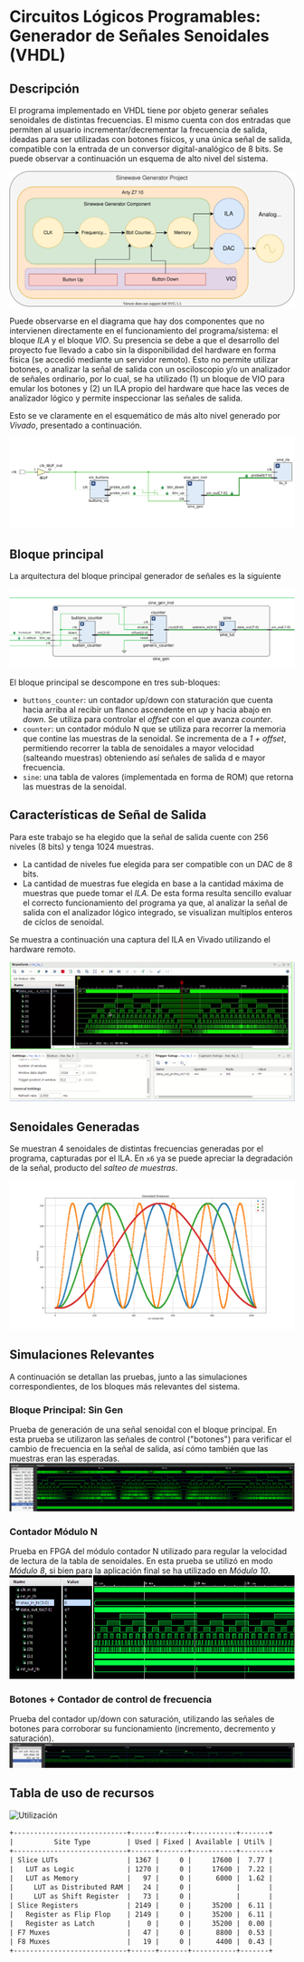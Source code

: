 
# Circuitos Lógicos Programables: Generador de Señales Senoidales (VHDL)
## Descripción
El programa implementado en VHDL tiene por objeto generar señales senoidales de distintas frecuencias. 
El mismo cuenta con dos entradas que permiten al usuario incrementar/decrementar la frecuencia de salida, ideadas para ser utilizadas con botones físicos, y una única señal de salida, compatible con la entrada de un conversor digital-analógico de 8 bits. Se puede observar a continuación un esquema de alto nivel del sistema.

![Description](./doc/images/BlockDiagram.svg)

Puede observarse en el diagrama que hay dos componentes que no intervienen directamente en el funcionamiento del programa/sistema: el bloque _ILA_ y el bloque _VIO_. Su presencia se debe a que el desarrollo del proyecto fue llevado a cabo sin la disponibilidad del hardware en forma física (se accedió mediante un servidor remoto). Esto no permite utilizar botones, o analizar la señal de salida con un osciloscopio y/o un analizador de señales ordinario, por lo cual, se ha utilizado (1) un bloque de VIO para emular los botones y (2) un ILA propio del hardware que hace las veces de analizador lógico y permite inspeccionar las señales de salida. 

Esto se ve claramente en el esquemático de más alto nivel generado por _Vivado_, presentado a continuación.

![Esquemático](./doc/images/SchematicHighLevel.png)

## Bloque principal
La arquitectura del bloque principal generador de señales es la siguiente

![GeneradorSenoidales](./doc/images/SchematicDetailed.png)

El bloque principal se descompone en tres sub-bloques:
- ```buttons_counter```: un contador up/down con staturación que cuenta hacia arriba al recibir un flanco ascendente en _up_ y hacia abajo en _down_. Se utiliza para controlar el _offset_ con el que avanza *counter*.
- ```counter```: un contador módulo N que se utiliza para recorrer la memoria que contine las muestras de la senoidal. Se incrementa de a _1 + offset_, permitiendo recorrer la tabla de senoidales a mayor velocidad (salteando muestras) obteniendo así señales de salida d e mayor frecuencia.
- ```sine```: una tabla de valores (implementada en forma de ROM) que retorna las muestras de la senoidal.

## Características de Señal de Salida
Para este trabajo se ha elegido que la señal de salida cuente con 256 niveles (8 bits) y tenga 1024 muestras. 

- La cantidad de niveles fue elegida para ser compatible con un DAC de 8 bits. 
- La cantidad de muestras fue elegida en base a la cantidad máxima de muestras que puede tomar el _ILA_. De esta forma resulta sencillo evaluar el correcto funcionamiento del programa ya que, al analizar la señal de salida con el analizador lógico integrado, se visualizan multiplos enteros de cíclos de senoidal. 

Se muestra a continuación una captura del ILA en Vivado utilizando el hardware remoto.

![Capturavivado](./doc/images/Sine.png)

## Senoidales Generadas
Se muestran 4 senoidales de distintas frecuencias generadas por el programa, capturadas por el ILA. En ``x6`` ya se puede apreciar la degradación de la señal, producto del _salteo de muestras_.

![Capturepython](./doc/images/Sinewaves.png)

## Simulaciones Relevantes
A continuación se detallan las pruebas, junto a las simulaciones correspondientes, de los bloques más relevantes del sistema.

### Bloque Principal: Sin Gen
Prueba de generación de una señal senoidal con el bloque principal. En esta prueba se utilizaron las señales de control ("botones") para verificar el cambio de frecuencia en la señal de salida, así cómo también que las muestras eran las esperadas.
![SimGen](./doc/images/SinGen.png)

### Contador Módulo N
Prueba en FPGA del módulo contador N utilizado para regular la velocidad de lectura de la tabla de senoidales. En esta prueba se utilizó en modo _Módulo 8_, si bien para la aplicación final se ha utilizado en _Módulo 10_. 
![MainCounterIla](./doc/images/MainCounterILA.png)

### Botones + Contador de control de frecuencia
Prueba del contador up/down con saturación, utilizando las señales de botones para corroborar su funcionamiento (incremento, decremento y saturación).
![CountButton](./doc/images/ButtonCountSim.png)

## Tabla de uso de recursos
![Utilización](./doc/images/Utilización.png)


```
+----------------------------+------+-------+-----------+-------+
|          Site Type         | Used | Fixed | Available | Util% |
+----------------------------+------+-------+-----------+-------+
| Slice LUTs                 | 1367 |     0 |     17600 |  7.77 |
|   LUT as Logic             | 1270 |     0 |     17600 |  7.22 |
|   LUT as Memory            |   97 |     0 |      6000 |  1.62 |
|     LUT as Distributed RAM |   24 |     0 |           |       |
|     LUT as Shift Register  |   73 |     0 |           |       |
| Slice Registers            | 2149 |     0 |     35200 |  6.11 |
|   Register as Flip Flop    | 2149 |     0 |     35200 |  6.11 |
|   Register as Latch        |    0 |     0 |     35200 |  0.00 |
| F7 Muxes                   |   47 |     0 |      8800 |  0.53 |
| F8 Muxes                   |   19 |     0 |      4400 |  0.43 |
+----------------------------+------+-------+-----------+-------+
```
